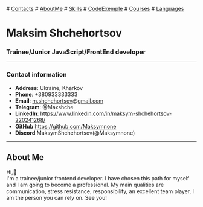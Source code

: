 \# [Contacts](#contact-information) \# [AboutMe](#about-me) \# [Skills](#skills-and-proficiency) \# [CodeExemple](#code-examples) \# [Courses](#courses) \# [Languages](#languages)

# Maksim Shchehortsov

### Trainee/Junior JavaScript/FrontEnd developer 

-----

### Contact information

- **Address**: Ukraine, Kharkov
- **Phone**: +380933333333
- **Email**: m.shchehortsov@gmail.com
- **Telegram**: @Maxshche
- **LinkedIn**: https://www.linkedin.com/in/maksym-shchehortsov-220241268/
- **GitHub** https://github.com/Maksymnone
- **Discord** MaksymShchehortsov(@Maksymnone)

------


## About Me
Hi,👋 \
I'm a trainee/junior frontend developer. I have chosen this path for myself and I am going to become a professional. My main qualities are communication, stress resistance, responsibility, an excellent team player, I am the person you can rely on. See you!

